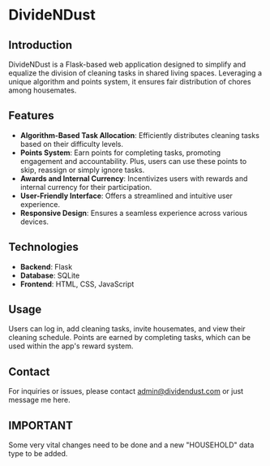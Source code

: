 # DivideNDust

## Introduction
DivideNDust is a Flask-based web application designed to simplify and equalize the division of cleaning tasks in shared living spaces. Leveraging a unique algorithm and points system, it ensures fair distribution of chores among housemates. 

## Features
- **Algorithm-Based Task Allocation**: Efficiently distributes cleaning tasks based on their difficulty levels.
- **Points System**: Earn points for completing tasks, promoting engagement and accountability. Plus, users can use these points to skip, reassign or simply ignore tasks.
- **Awards and Internal Currency**: Incentivizes users with rewards and internal currency for their participation.
- **User-Friendly Interface**: Offers a streamlined and intuitive user experience.
- **Responsive Design**: Ensures a seamless experience across various devices.

## Technologies
- **Backend**: Flask
- **Database**: SQLite
- **Frontend**: HTML, CSS, JavaScript

## Usage
Users can log in, add cleaning tasks, invite housemates, and view their cleaning schedule. Points are earned by completing tasks, which can be used within the app's reward system.

## Contact
For inquiries or issues, please contact [admin@dividendust.com](mailto:admin@dividendust.com) or just message me here. 

## IMPORTANT
Some very vital changes need to be done and a new "HOUSEHOLD" data type to be added. 
